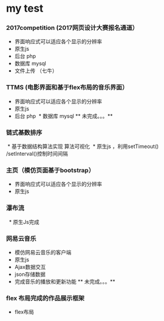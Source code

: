 # my test

### 2017competition (2017网页设计大赛报名通道）

  * 界面响应式可以适应各个显示的分辨率
  * 原生js
  * 后台 php
  * 数据库 mysql
  * 文件上传 （七牛）
 

### TTMS (电影界面和基于flex布局的音乐界面）
 
  * 界面响应式可以适应各个显示的分辨率
  * 原生js
  * 后台 php
  * 数据库 mysql
   ** 未完成。。。**
  
### 链式基数排序

  * 基于数据结构算法实现 算法可视化
  * 原生js ，利用setTimeout() /setInterval()控制时间间隔
  
### 主页（模仿页面基于bootstrap）
   
  * 界面响应式可以适应各个显示的分辨率
  * 原生js
  
  
### 瀑布流

   * 原生Js完成

### 网易云音乐

 * 模仿网易云音乐的客户端
 * 原生js 
 * Ajax数据交互
 * json存储数据
 * 完成音乐的播放和更新功能
 ** 未完成。。。**

### flex 布局完成的作品展示框架

 * flex布局
 
